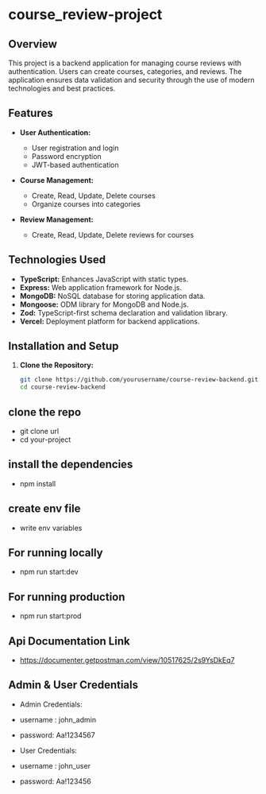 # course_review-project


## Overview

This project is a backend application for managing course reviews with authentication. Users can create courses, categories, and reviews.
The application ensures data validation and security through the use of modern technologies and best practices.

## Features

- **User Authentication:**
  - User registration and login
  - Password encryption
  - JWT-based authentication

- **Course Management:**
  - Create, Read, Update, Delete courses
  - Organize courses into categories

- **Review Management:**
  - Create, Read, Update, Delete reviews for courses

## Technologies Used

- **TypeScript:** Enhances JavaScript with static types.
- **Express:** Web application framework for Node.js.
- **MongoDB:** NoSQL database for storing application data.
- **Mongoose:** ODM library for MongoDB and Node.js.
- **Zod:** TypeScript-first schema declaration and validation library.
- **Vercel:** Deployment platform for backend applications.

## Installation and Setup

1. **Clone the Repository:**
   ```bash
   git clone https://github.com/yourusername/course-review-backend.git
   cd course-review-backend


## clone the repo
- git clone url
- cd your-project

## install the dependencies
- npm install

## create env file
 - write env variables

## For running locally
- npm run start:dev

## For running production
- npm run start:prod

## Api Documentation Link
- https://documenter.getpostman.com/view/10517625/2s9YsDkEq7

## Admin & User Credentials
- Admin Credentials:

- username : john_admin

- password: Aa!1234567

- User Credentials:

- username : john_user

- password: Aa!123456
